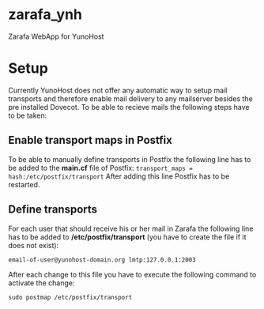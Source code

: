 # zarafa_ynh
Zarafa WebApp for YunoHost

# Setup
Currently YunoHost does not offer any automatic way to setup mail transports and therefore enable mail delivery to any mailserver besides the pre installed Dovecot. To be able to recieve mails the following steps have to be taken:

## Enable transport maps in Postfix
To be able to manually define transports in Postfix the following line has to be added to the **main.cf** file of Postfix:
```transport_maps = hash:/etc/postfix/transport```
After adding this line Postfix has to be restarted.

## Define transports
For each user that should receive his or her mail in Zarafa the following line has to be added to **/etc/postfix/transport** (you have to create the file if it does not exist):
```
email-of-user@yunohost-domain.org lmtp:127.0.0.1:2003
```
After each change to this file you have to execute the following command to activate the change:
```
sudo postmap /etc/postfix/transport
```
